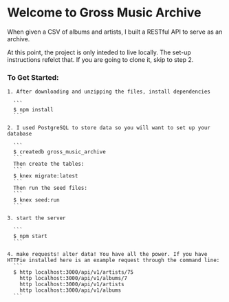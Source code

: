 # Welcome to Gross Music Archive

When given a CSV of albums and artists, I built a RESTful API to serve as an archive.  

At this point, the project is only inteded to live locally. The set-up instructions refelct that. If you are going to clone it, skip to step 2. 


### To Get Started:

    1. After downloading and unzipping the files, install dependencies

      ```
      $ npm install
      ```

    2. I used PostgreSQL to store data so you will want to set up your database

      ```
      $ createdb gross_music_archive
      ```
      Then create the tables:
      ```
      $ knex migrate:latest
      ```
      Then run the seed files:
      ```
      $ knex seed:run
      ```

    3. start the server

      ```
      $ npm start
      ```

    4. make requests! alter data! You have all the power. If you have HTTPie installed here is an example request through the command line:
      ```
      $ http localhost:3000/api/v1/artists/75
        http localhost:3000/api/v1/albums/7
        http localhost:3000/api/v1/artists
        http localhost:3000/api/v1/albums
      ```

